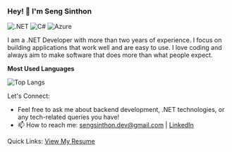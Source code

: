 ### Hey! 👋 I'm Seng Sinthon

![.NET](https://img.shields.io/badge/-.NET-512BD4?style=flat&logo=.net&logoColor=white) ![C#](https://img.shields.io/badge/-C%23-239120?style=flat&logo=c-sharp&logoColor=white) ![Azure](https://img.shields.io/badge/-Azure-0089D6?style=flat&logo=microsoft-azure&logoColor=white)

I am a .NET Developer with more than two years of experience. I focus on building applications that work well and are easy to use. I love coding and always aim to make software that does more than what people expect.


**Most Used Languages**

![Top Langs](https://github-readme-stats.vercel.app/api/top-langs/?username=xinthon\&layout=compact&theme=transparent&hide_border=true&show_icons=true&hide_title=true)


Let's Connect:
- Feel free to ask me about backend development, .NET technologies, or any tech-related queries you have!
- 📫 How to reach me: sengsinthon.dev@gmail.com | [LinkedIn](https://www.linkedin.com/in/seng-sinthon-285905256/)

Quick Links: [View My Resume](https://www.sengsinthon.com/)

